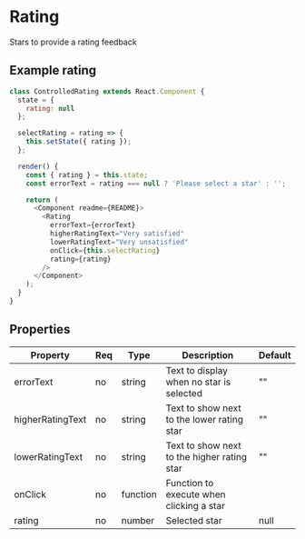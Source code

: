 # Rating

Stars to provide a rating feedback

## Example rating

```javascript
class ControlledRating extends React.Component {
  state = {
    rating: null
  };

  selectRating = rating => {
    this.setState({ rating });
  };

  render() {
    const { rating } = this.state;
    const errorText = rating === null ? 'Please select a star' : '';

    return (
      <Component readme={README}>
        <Rating
          errorText={errorText}
          higherRatingText="Very satisfied"
          lowerRatingText="Very unsatisfied"
          onClick={this.selectRating}
          rating={rating}
        />
      </Component>
    );
  }
}
```

## Properties

| Property         | Req | Type     | Description                                          | Default           |
| ---------------- | --- | ---------| ---------------------------------------------------- | ----------------- |
| errorText        | no  | string   | Text to display when no star is selected             | ""                |
| higherRatingText | no  | string   | Text to show next to the lower rating star           | ""                |
| lowerRatingText  | no  | string   | Text to show next to the higher rating star          | ""                |
| onClick          | no  | function | Function to execute when clicking a star             |                   |
| rating           | no  | number   | Selected star                                        | null              |
